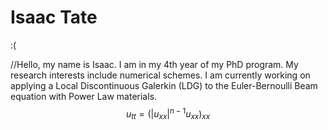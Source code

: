 # Isaac Tate

:(

//Hello, my name is Isaac. I am in my 4th year of my PhD program. My research interests include numerical schemes. I am currently working on applying a Local Discontinuous Galerkin (LDG) to the Euler-Bernoulli Beam equation with Power Law materials. $$u_{tt} = (|u_{xx}|^{n-1}u_{xx})_{xx}$$
